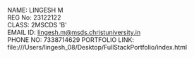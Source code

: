 NAME: LINGESH M                                                                                                         
REG No: 23122122                                                                                                         
CLASS: 2MSCDS 'B'                                                                                                        
EMAIL ID: lingesh.m@msds.christuniversity.in                                                                             
PHONE NO: 7338714629
PORTFOLIO LINK: file:///Users/lingesh_08/Desktop/FullStackPortfolio/index.html 
